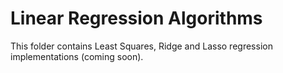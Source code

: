 # Linear Regression Algorithms

This folder contains Least Squares, Ridge and Lasso regression implementations (coming soon).
